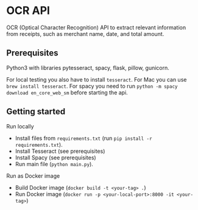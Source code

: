 # OCR API

OCR (Optical Character Recognition) API to extract relevant information from receipts, such as merchant name, date, and total amount.

## Prerequisites
Python3 with libraries pytesseract, spacy, flask, pillow, gunicorn.

For local testing you also have to install `tesseract`. For Mac you can use `brew install tesseract`.
For spacy you need to run `python -m spacy download en_core_web_sm` before starting the api.

## Getting started

Run locally
- Install files from `requirements.txt` (run `pip install -r requirements.txt`).
- Install Tesseract (see prerequisites)
- Install Spacy (see prerequisites)
- Run main file (`python main.py`).

Run as Docker image
- Build Docker image (`docker build -t <your-tag> .`)
- Run Docker image (`docker run -p <your-local-port>:8000 -it <your-tag>`)